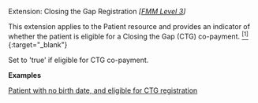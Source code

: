 Extension: Closing the Gap Registration *[[FMM Level 3](guidance.html)]*

This extension applies to the Patient resource and provides an indicator of whether the patient is eligible for a Closing the Gap (CTG) co-payment. [<sup>[1]</sup>](https://meteor.aihw.gov.au/content/index.phtml/itemId/603671){:target="_blank"}

Set to 'true' if eligible for CTG co-payment.

**Examples**

[Patient with no birth date, and eligible for CTG registration](Patient-example2.html)